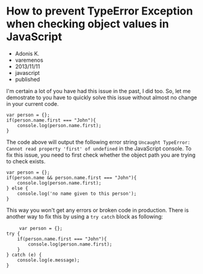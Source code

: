 # How to prevent TypeError Exception when checking object values in JavaScript
- Adonis K.
- varemenos
- 2013/11/11
- javascript
- published

I'm certain a lot of you have had this issue in the past, I did too. So, let me demostrate to you have to quickly solve this issue without almost no change in your current code.

<pre class="line-numbers">
<code class="language-javascript">var person = {};
if(person.name.first === "John"){
	console.log(person.name.first);
}</code>
</pre>

The code above will output the following error string `Uncaught TypeError: Cannot read property 'first' of undefined` in the JavaScript console. To fix this issue, you need to first check whether the object path you are trying to check exists.

<pre class="line-numbers">
<code class="language-javascript">var person = {};
if(person.name && person.name.first === "John"){
	console.log(person.name.first);
} else {
	console.log('no name given to this person');
}</code>
</pre>

This way you won't get any errors or broken code in production. There is another way to fix  this by using a `try catch` block as following:

<pre class="line-numbers">
	<code class="language-javascript">var person = {};
try {
	if(person.name.first === "John"){
		console.log(person.name.first);
	}
} catch (e) {
	console.log(e.message);
}</code>
</pre>
